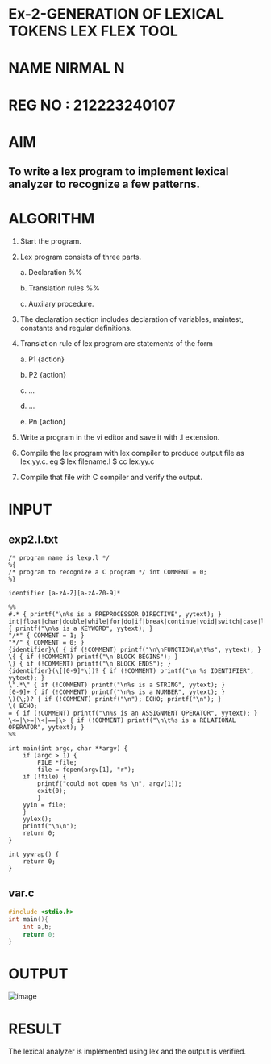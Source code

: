 # Ex-2-GENERATION OF LEXICAL TOKENS LEX FLEX TOOL
# NAME NIRMAL N
# REG NO : 212223240107
# AIM
## To write a lex program to implement lexical analyzer to recognize a few patterns.
# ALGORITHM

1.	Start the program.
2.	Lex program consists of three parts.

     a.	Declaration %%

     b.	Translation rules %%

     c.	Auxilary procedure.

3.	The declaration section includes declaration of variables, maintest, constants and regular definitions.
4.	Translation rule of lex program are statements of the form

    a.	P1 {action}

    b.	P2 {action}

    c.	…

    d.	…

    e.	Pn {action}

5.	Write a program in the vi editor and save it with .l extension.
6.	Compile the lex program with lex compiler to produce output file as lex.yy.c. eg $ lex filename.l $ cc lex.yy.c
7.	Compile that file with C compiler and verify the output.

# INPUT
## exp2.l.txt
```
/* program name is lexp.l */
%{
/* program to recognize a C program */ int COMMENT = 0;
%}

identifier [a-zA-Z][a-zA-Z0-9]*

%%
#.* { printf("\n%s is a PREPROCESSOR DIRECTIVE", yytext); }
int|float|char|double|while|for|do|if|break|continue|void|switch|case|long|struct|const|typedef|return|else|goto { printf("\n%s is a KEYWORD", yytext); }
"/*" { COMMENT = 1; }
"*/" { COMMENT = 0; }
{identifier}\( { if (!COMMENT) printf("\n\nFUNCTION\n\t%s", yytext); }
\{ { if (!COMMENT) printf("\n BLOCK BEGINS"); }
\} { if (!COMMENT) printf("\n BLOCK ENDS"); }
{identifier}(\[[0-9]*\])? { if (!COMMENT) printf("\n %s IDENTIFIER", yytext); }
\".*\" { if (!COMMENT) printf("\n%s is a STRING", yytext); }
[0-9]+ { if (!COMMENT) printf("\n%s is a NUMBER", yytext); }
\)(\;)? { if (!COMMENT) printf("\n"); ECHO; printf("\n"); }
\( ECHO;
= { if (!COMMENT) printf("\n%s is an ASSIGNMENT OPERATOR", yytext); }
\<=|\>=|\<|==|\> { if (!COMMENT) printf("\n\t%s is a RELATIONAL OPERATOR", yytext); }
%%

int main(int argc, char **argv) { 
	if (argc > 1) {
		FILE *file;
		file = fopen(argv[1], "r"); 
	if (!file) {
		printf("could not open %s \n", argv[1]);
		exit(0);
		}
	yyin = file;
	}
	yylex();
	printf("\n\n");
	return 0;
}
 
int yywrap() {
	return 0;
}
```
## var.c
```c
#include <stdio.h>
int main(){
	int a,b;
	return 0;
}
```
# OUTPUT
![image](https://github.com/user-attachments/assets/f5a47e8b-7a6f-4578-8906-5cfd53ff1bd5)
# RESULT
The lexical analyzer is implemented using lex and the output is verified.
